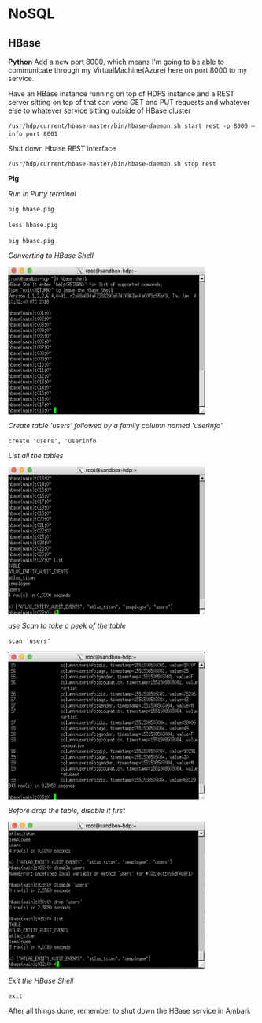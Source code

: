 # NoSQL
## HBase
**Python**
Add a new port 8000, which means I’m going to be able to communicate through my VirtualMachine(Azure) here on port 8000 to my service.

Have an HBase instance running on top of HDFS instance and a REST server sitting on top of that can vend GET and PUT requests and whatever else to whatever service sitting outside of HBase cluster

```
/usr/hdp/current/hbase-master/bin/hbase-daemon.sh start rest -p 8000 —info port 8001
```

Shut down Hbase REST interface
```
/usr/hdp/current/hbase-master/bin/hbase-daemon.sh stop rest
```

**Pig**

*Run in Putty terminal*

```
pig hbase.pig

less hbase.pig

pig hbase.pig
```

*Converting to HBase Shell*

<img align ="center" src="https://github.com/Irissq28/Big_Data/blob/master/NoSQL/HBase/image/shell.png" width="400" height="300"/>

*Create table 'users' followed by a family column named 'userinfo'*

```
create 'users', 'userinfo'
```

*List all the tables*

<img align ="center" src="https://github.com/Irissq28/Big_Data/blob/master/NoSQL/HBase/image/list.png" width="400" height="300"/>

*use Scan to take a peek of the table*
```
scan 'users'
```

<img align ="center" src="https://github.com/Irissq28/Big_Data/blob/master/NoSQL/HBase/image/scan.png" width="400" height="300"/>

*Before drop the table, disable it first*

<img align ="center" src="https://github.com/Irissq28/Big_Data/blob/master/NoSQL/HBase/image/disable_drop.png" width="400" height="300"/>

*Exit the HBase Shell*

```
exit
```


After all things done, remember to shut down the HBase service in Ambari.
